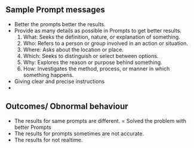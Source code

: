 ## Sample Prompt messages

- Better the prompts better the results.
- Provide as many details as possible in Prompts to get better results.
    1. What: Seeks the definition, nature, or explanation of something.
    2. Who: Refers to a person or group involved in an action or situation.
    3. Where: Asks about the location or place.
    4. Which: Seeks to distinguish or select between options.
    5. Why: Explores the reason or purpose behind something.
    6. How: Investigates the method, process, or manner in which something happens.
- Giving clear and precise instructions
- 

## Outcomes/ Obnormal behaviour
- The results for same prompts are different. = Solved the problem with better Prompts
- The results for prompts sometimes are not accurate. 
- The results for not realtime.